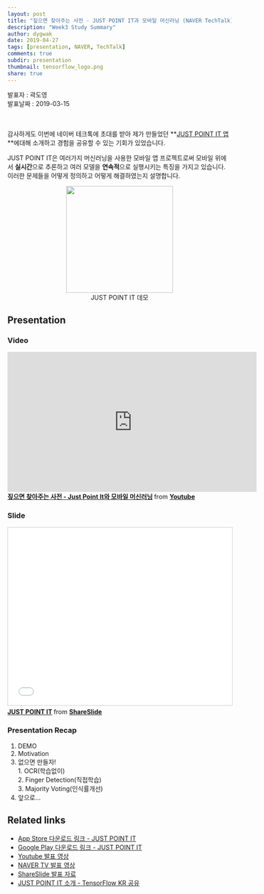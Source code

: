 ```yaml
---
layout: post
title: "짚으면 찾아주는 사전 - JUST POINT IT과 모바일 머신러닝 (NAVER TechTalk)"
description: "Week3 Study Summary"
author: dygwak
date: 2019-04-27
tags: [presentation, NAVER, TechTalk]
comments: true
subdir: presentation
thumbnail: tensorflow_logo.png
share: true
---
```

발표자 : 곽도영<br>
발표날짜 : 2019-03-15

<br><br>
감사하게도 이번에 네이버 테크톡에 초대를 받아 제가 만들었던 **[JUST POINT IT 앱](https://itunes.apple.com/app/id1438598958)**에대해 소개하고 경험을 공유할 수 있는 기회가 있었습니다.

JUST POINT IT은 여러가지 머신러닝을 사용한 모바일 앱 프로젝트로써 모바일 위에서 **실시간**으로 추론하고 여러 모델을 **연속적**으로 실행시키는 특징을 가지고 있습니다. 이러한 문제들을 어떻게 정의하고 어떻게 해결하였는지 설명합니다.

<img style="width:240px; display: block; margin-left: auto; margin-right: auto;" src="/assets/images/navertechtalk-justpointit/justpointit-demo2-4-3.gif">
<div style="text-align:center;">JUST POINT IT 데모</div>

## Presentation

### Video
<iframe width="560" height="315" src="https://www.youtube.com/embed/Jq5L_5bRBR0" frameborder="0" allow="accelerometer; autoplay; encrypted-media; gyroscope; picture-in-picture" allowfullscreen></iframe>
<div style="margin-bottom:5px"> <strong> <a href="https://youtu.be/Jq5L_5bRBR0" title="Just point it" target="_blank">짚으면 찾아주는 사전 - Just Point It와 모바일 머신러닝</a> </strong> from <strong><a href="https://www.youtube.com/channel/UCNrehnUq7Il-J7HQxrzp7CA" target="_blank">Youtube</a></strong>
</div>

### Slide
<iframe src="//www.slideshare.net/slideshow/embed_code/key/d6VZJLKmHLOJtC" width="560" height="400" frameborder="0" marginwidth="0" marginheight="0" scrolling="no" style="border:1px solid #CCC; border-width:1px; margin-bottom:5px; max-width: 100%;" allowfullscreen> </iframe>
<div style="margin-bottom:5px"> <strong> <a href="//www.slideshare.net/NaverEngineering/just-point-it" title="Just point it" target="_blank">JUST POINT IT</a> </strong> from <strong><a href="https://www.slideshare.net/NaverEngineering" target="_blank">ShareSlide</a></strong>
</div>

### Presentation Recap
1. DEMO
2. Motivation
3. 없으면 만들자!<br>1. OCR(학습없이)<br>2. Finger Detection(직접학습)<br>3. Majority Voting(인식률개선)
4. 앞으로...

## Related links
- [App Store 다운로드 링크 - JUST POINT IT](https://itunes.apple.com/app/id1438598958)
- [Google Play 다운로드 링크 - JUST POINT IT](https://play.google.com/store/apps/details?id=jeongari.com.just_point_it)
- [Youtube 발표 영상](https://youtu.be/Jq5L_5bRBR0)
- [NAVER TV 발표 영상](https://tv.naver.com/v/6001189)
- [ShareSlide 발표 자료](https://www.slideshare.net/NaverEngineering/just-point-it)
- [JUST POINT IT 소개 - TensorFlow KR 공유](https://www.facebook.com/groups/TensorFlowKR/permalink/842354062772320/)
